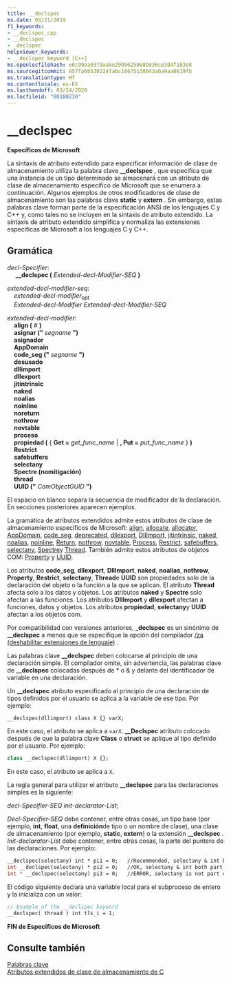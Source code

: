 ```yaml
---
title: __declspec
ms.date: 03/21/2019
f1_keywords:
- __declspec_cpp
- __declspec
- _declspec
helpviewer_keywords:
- __declspec keyword [C++]
ms.openlocfilehash: e0c99ea9379aa6e29096250e8bd36ce3d4f183e8
ms.sourcegitcommit: 857fa6b530224fa6c18675138043aba9aa0619fb
ms.translationtype: MT
ms.contentlocale: es-ES
ms.lasthandoff: 03/24/2020
ms.locfileid: "80180230"
---
```

# <a name="__declspec"></a>__declspec

**Específicos de Microsoft**

La sintaxis de atributo extendido para especificar información de clase de almacenamiento utiliza la palabra clave **__declspec** , que especifica que una instancia de un tipo determinado se almacenará con un atributo de clase de almacenamiento específico de Microsoft que se enumera a continuación. Algunos ejemplos de otros modificadores de clase de almacenamiento son las palabras clave **static** y **extern** . Sin embargo, estas palabras clave forman parte de la especificación ANSI de los lenguajes C y C++ y, como tales no se incluyen en la sintaxis de atributo extendido. La sintaxis de atributo extendido simplifica y normaliza las extensiones específicas de Microsoft a los lenguajes C y C++.

## <a name="grammar"></a>Gramática

*decl-Specifier*:<br/>
&nbsp;&nbsp;&nbsp;&nbsp; **__declspec (** *Extended-decl-Modifier-SEQ* **)**

*extended-decl-modifier-seq*:<br/>
&nbsp;&nbsp;&nbsp;&nbsp;*extended-decl-modifier*<sub>opt</sub><br/>
&nbsp;&nbsp;&nbsp;&nbsp;*Extended-decl-Modifier* *Extended-decl-Modifier-SEQ*

*extended-decl-modifier*:<br/>
&nbsp;&nbsp;&nbsp;&nbsp;**align (** *#* **)**<br/>
&nbsp;&nbsp;&nbsp;&nbsp;**asignar ("** *segname* **")**<br/>
&nbsp;&nbsp;&nbsp;&nbsp;**asignador**<br/>
&nbsp;&nbsp;&nbsp;&nbsp;**AppDomain**<br/>
&nbsp;&nbsp;&nbsp;&nbsp;**code_seg ("** *segname* **")**<br/>
&nbsp;&nbsp;&nbsp;&nbsp;**desusado**<br/>
&nbsp;&nbsp;&nbsp;&nbsp;**dllimport**<br/>
&nbsp;&nbsp;&nbsp;&nbsp;**dllexport**<br/>
&nbsp;&nbsp;&nbsp;&nbsp;**jitintrinsic**<br/>
&nbsp;&nbsp;&nbsp;&nbsp;**naked**<br/>
&nbsp;&nbsp;&nbsp;&nbsp;**noalias**<br/>
&nbsp;&nbsp;&nbsp;&nbsp;**noinline**<br/>
&nbsp;&nbsp;&nbsp;&nbsp;**noreturn**<br/>
&nbsp;&nbsp;&nbsp;&nbsp;**nothrow**<br/>
&nbsp;&nbsp;&nbsp;&nbsp;**novtable**<br/>
&nbsp;&nbsp;&nbsp;&nbsp;**proceso**<br/>
&nbsp;&nbsp;&nbsp;&nbsp;**propiedad (** { **Get =** _get_func_name_ &#124; **, Put =** _put_func_name_ } **)**<br/>
&nbsp;&nbsp;&nbsp;&nbsp;**Restrict**<br/>
&nbsp;&nbsp;&nbsp;&nbsp;**safebuffers**<br/>
&nbsp;&nbsp;&nbsp;&nbsp;**selectany**<br/>
&nbsp;&nbsp;&nbsp;&nbsp;**Spectre (nomitigación)**<br/>
&nbsp;&nbsp;&nbsp;&nbsp;**thread**<br/>
&nbsp;&nbsp;&nbsp;&nbsp;**UUID ("** *ComObjectGUID* **")**

El espacio en blanco separa la secuencia de modificador de la declaración. En secciones posteriores aparecen ejemplos.

La gramática de atributos extendidos admite estos atributos de clase de almacenamiento específicos de Microsoft: [align](../cpp/align-cpp.md), [allocate](../cpp/allocate.md), [allocator](../cpp/allocator.md), [AppDomain](../cpp/appdomain.md), [code_seg](../cpp/code-seg-declspec.md), [deprecated](../cpp/deprecated-cpp.md), [dllexport](../cpp/dllexport-dllimport.md), [DllImport](../cpp/dllexport-dllimport.md), [jitintrinsic](../cpp/jitintrinsic.md), [naked](../cpp/naked-cpp.md), [noalias](../cpp/noalias.md), [noinline](../cpp/noinline.md), [Return](../cpp/noreturn.md), [nothrow](../cpp/nothrow-cpp.md), [novtable](../cpp/novtable.md), [Process](../cpp/process.md), [Restrict](../cpp/restrict.md), [safebuffers](../cpp/safebuffers.md), [selectany](../cpp/selectany.md), [ Spectre](../cpp/spectre.md)y [Thread](../cpp/thread.md). También admite estos atributos de objetos COM: [Property](../cpp/property-cpp.md) y [UUID](../cpp/uuid-cpp.md).

Los atributos **code_seg**, **dllexport**, **DllImport**, **naked**, **noalias**, **nothrow**, **Property**, **Restrict**, **selectany**, **Thread**e **UUID** son propiedades solo de la declaración del objeto o la función a la que se aplican. El atributo **Thread** afecta solo a los datos y objetos. Los atributos **naked** y **Spectre** solo afectan a las funciones. Los atributos **DllImport** y **dllexport** afectan a funciones, datos y objetos. Los atributos **propiedad**, **selectany**y **UUID** afectan a los objetos com.

Por compatibilidad con versiones anteriores, **_declspec** es un sinónimo de **__declspec** a menos que se especifique la opción del compilador [/za \(deshabilitar extensiones de lenguaje)](../build/reference/za-ze-disable-language-extensions.md) .

Las palabras clave **__declspec** deben colocarse al principio de una declaración simple. El compilador omite, sin advertencia, las palabras clave de **__declspec** colocadas después de * o & y delante del identificador de variable en una declaración.

Un **__declspec** atributo especificado al principio de una declaración de tipos definidos por el usuario se aplica a la variable de ese tipo. Por ejemplo:

```cpp
__declspec(dllimport) class X {} varX;
```

En este caso, el atributo se aplica a `varX`. **__Declspec** atributo colocado después de que la palabra clave **Class** o **struct** se aplique al tipo definido por el usuario. Por ejemplo:

```cpp
class __declspec(dllimport) X {};
```

En este caso, el atributo se aplica a `X`.

La regla general para utilizar el atributo **__declspec** para las declaraciones simples es la siguiente:

*decl-Specifier-SEQ* *init-declarator-List*;

*Decl-Specifier-SEQ* debe contener, entre otras cosas, un tipo base (por ejemplo, **int**, **float**, una **definición**de tipo o un nombre de clase), una clase de almacenamiento (por ejemplo, **static**, **extern**) o la extensión **__declspec** . *Init-declarator-List* debe contener, entre otras cosas, la parte del puntero de las declaraciones. Por ejemplo:

```cpp
__declspec(selectany) int * pi1 = 0;   //Recommended, selectany & int both part of decl-specifier
int __declspec(selectany) * pi2 = 0;   //OK, selectany & int both part of decl-specifier
int * __declspec(selectany) pi3 = 0;   //ERROR, selectany is not part of a declarator
```

El código siguiente declara una variable local para el subproceso de entero y la inicializa con un valor:

```cpp
// Example of the __declspec keyword
__declspec( thread ) int tls_i = 1;
```

**FIN de Específicos de Microsoft**

## <a name="see-also"></a>Consulte también

[Palabras clave](../cpp/keywords-cpp.md)<br/>
[Atributos extendidos de clase de almacenamiento de C](../c-language/c-extended-storage-class-attributes.md)
